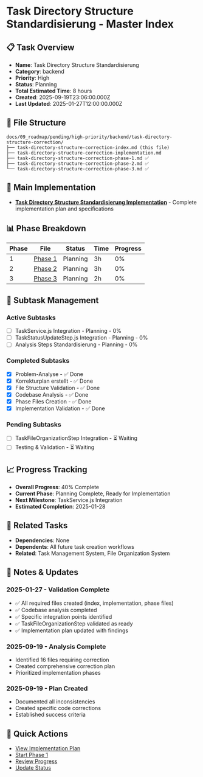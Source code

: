 # Task Directory Structure Standardisierung - Master Index

## 📋 Task Overview
- **Name**: Task Directory Structure Standardisierung
- **Category**: backend
- **Priority**: High
- **Status**: Planning
- **Total Estimated Time**: 8 hours
- **Created**: 2025-09-19T23:06:00.000Z
- **Last Updated**: 2025-01-27T12:00:00.000Z

## 📁 File Structure
```
docs/09_roadmap/pending/high-priority/backend/task-directory-structure-correction/
├── task-directory-structure-correction-index.md (this file)
├── task-directory-structure-correction-implementation.md
├── task-directory-structure-correction-phase-1.md ✅
├── task-directory-structure-correction-phase-2.md ✅
└── task-directory-structure-correction-phase-3.md ✅
```

## 🎯 Main Implementation
- **[Task Directory Structure Standardisierung Implementation](./task-directory-structure-correction-implementation.md)** - Complete implementation plan and specifications

## 📊 Phase Breakdown
| Phase | File | Status | Time | Progress |
|-------|------|--------|------|----------|
| 1 | [Phase 1](./task-directory-structure-correction-phase-1.md) | Planning | 3h | 0% |
| 2 | [Phase 2](./task-directory-structure-correction-phase-2.md) | Planning | 3h | 0% |
| 3 | [Phase 3](./task-directory-structure-correction-phase-3.md) | Planning | 2h | 0% |

## 🔄 Subtask Management
### Active Subtasks
- [ ] TaskService.js Integration - Planning - 0%
- [ ] TaskStatusUpdateStep.js Integration - Planning - 0%
- [ ] Analysis Steps Standardisierung - Planning - 0%

### Completed Subtasks
- [x] Problem-Analyse - ✅ Done
- [x] Korrekturplan erstellt - ✅ Done
- [x] File Structure Validation - ✅ Done
- [x] Codebase Analysis - ✅ Done
- [x] Phase Files Creation - ✅ Done
- [x] Implementation Validation - ✅ Done

### Pending Subtasks
- [ ] TaskFileOrganizationStep Integration - ⏳ Waiting
- [ ] Testing & Validation - ⏳ Waiting

## 📈 Progress Tracking
- **Overall Progress**: 40% Complete
- **Current Phase**: Planning Complete, Ready for Implementation
- **Next Milestone**: TaskService.js Integration
- **Estimated Completion**: 2025-01-28

## 🔗 Related Tasks
- **Dependencies**: None
- **Dependents**: All future task creation workflows
- **Related**: Task Management System, File Organization System

## 📝 Notes & Updates
### 2025-01-27 - Validation Complete
- ✅ All required files created (index, implementation, phase files)
- ✅ Codebase analysis completed
- ✅ Specific integration points identified
- ✅ TaskFileOrganizationStep validated as ready
- ✅ Implementation plan updated with findings

### 2025-09-19 - Analysis Complete
- Identified 16 files requiring correction
- Created comprehensive correction plan
- Prioritized implementation phases

### 2025-09-19 - Plan Created
- Documented all inconsistencies
- Created specific code corrections
- Established success criteria

## 🚀 Quick Actions
- [View Implementation Plan](./task-directory-structure-correction-implementation.md)
- [Start Phase 1](./task-directory-structure-correction-phase-1.md)
- [Review Progress](#progress-tracking)
- [Update Status](#notes--updates)
